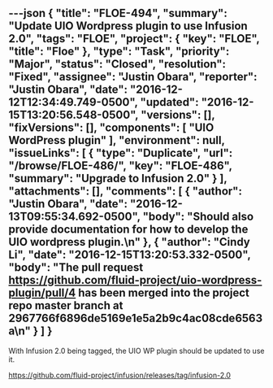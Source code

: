 ---json
{
  "title": "FLOE-494",
  "summary": "Update UIO Wordpress plugin to use Infusion 2.0",
  "tags": "FLOE",
  "project": {
    "key": "FLOE",
    "title": "Floe"
  },
  "type": "Task",
  "priority": "Major",
  "status": "Closed",
  "resolution": "Fixed",
  "assignee": "Justin Obara",
  "reporter": "Justin Obara",
  "date": "2016-12-12T12:34:49.749-0500",
  "updated": "2016-12-15T13:20:56.548-0500",
  "versions": [],
  "fixVersions": [],
  "components": [
    "UIO WordPress plugin"
  ],
  "environment": null,
  "issueLinks": [
    {
      "type": "Duplicate",
      "url": "/browse/FLOE-486/",
      "key": "FLOE-486",
      "summary": "Upgrade to Infusion 2.0"
    }
  ],
  "attachments": [],
  "comments": [
    {
      "author": "Justin Obara",
      "date": "2016-12-13T09:55:34.692-0500",
      "body": "Should also provide documentation for how to develop the UIO wordpress plugin.\n"
    },
    {
      "author": "Cindy Li",
      "date": "2016-12-15T13:20:53.332-0500",
      "body": "The pull request <https://github.com/fluid-project/uio-wordpress-plugin/pull/4> has been merged into the project repo master branch at 2967766f6896de5169e1e5a2b9c4ac08cde6563a\n"
    }
  ]
}
---
With Infusion 2.0 being tagged, the UIO WP plugin should be updated to use it.

<https://github.com/fluid-project/infusion/releases/tag/infusion-2.0>

        